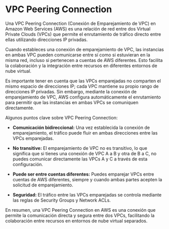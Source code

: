 # VPC Peering Connection

Una VPC Peering Connection (Conexión de Emparejamiento de VPC) en Amazon Web Services (AWS) es una relación de red entre dos Virtual Private Clouds (VPCs) que permite el enrutamiento de tráfico directo entre ellas utilizando direcciones IP privadas.

Cuando estableces una conexión de emparejamiento de VPC, las instancias en ambas VPC pueden comunicarse entre sí como si estuvieran en la misma red, incluso si pertenecen a cuentas de AWS diferentes. Esto facilita la colaboración y la integración entre recursos en diferentes entornos de nube virtual.

Es importante tener en cuenta que las VPCs emparejadas no comparten el mismo espacio de direcciones IP; cada VPC mantiene su propio rango de direcciones IP privadas. Sin embargo, mediante la conexión de emparejamiento de VPC, AWS configura automáticamente el enrutamiento para permitir que las instancias en ambas VPCs se comuniquen directamente.

Algunos puntos clave sobre VPC Peering Connection:

- **Comunicación bidireccional:** Una vez establecida la conexión de emparejamiento, el tráfico puede fluir en ambas direcciones entre las VPCs emparejadas.

- **No transitive:** El emparejamiento de VPC no es transitivo, lo que significa que si tienes una conexión de VPC A a B y otra de B a C, no puedes comunicar directamente las VPCs A y C a través de esta configuración.

- **Puede ser entre cuentas diferentes:** Puedes emparejar VPCs entre cuentas de AWS diferentes, siempre y cuando ambas partes acepten la solicitud de emparejamiento.

- **Seguridad:** El tráfico entre las VPCs emparejadas se controla mediante las reglas de Security Groups y Network ACLs.

En resumen, una VPC Peering Connection en AWS es una conexión que permite la comunicación directa y segura entre dos VPCs, facilitando la colaboración entre recursos en entornos de nube virtual separados.
